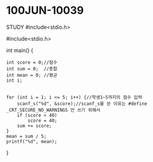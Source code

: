 # 100JUN-10039
STUDY
#include<stdio.h>

#include<stdio.h>

int main() {

    int score = 0;//점수
    int sum = 0;  //총합
    int mean = 0; //평균
    int i;


    for (int i = 1; i <= 5; i++) {//학생1~5까지의 점수 입력
        scanf_s("%d", &score);//scanf_s를 쓴 이유는 #define _CRT_SECURE_NO_WARNINGS 안 쓰기 위해서
        if (score < 40)
            score = 40;
        sum += score;
    }
    mean = sum / 5;
    printf("%d", mean);
}
